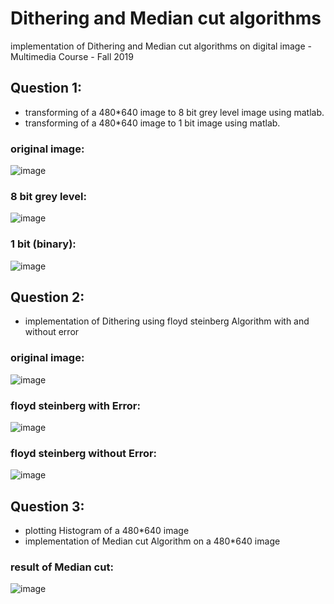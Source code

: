 # Dithering and Median cut algorithms
implementation of Dithering and Median cut algorithms on digital image - Multimedia Course -  Fall 2019

## Question 1:  
* transforming of a 480*640 image to 8 bit grey level image using matlab.
* transforming of a 480*640 image to 1 bit image  using matlab.  
  
### original image:  
![image](https://user-images.githubusercontent.com/44861408/135316089-a17f5e4a-d224-4e9d-a35b-4788afa79119.png)
  
### 8 bit grey level:  

![image](https://user-images.githubusercontent.com/44861408/135316589-7611dde9-f6b1-4a5b-9c5e-ff67f5e76b83.png)

### 1 bit (binary):  
![image](https://user-images.githubusercontent.com/44861408/135316782-d4a598bd-f0ee-4821-9cad-fd09e31ca13e.png)


## Question 2:  
* implementation of Dithering using floyd steinberg Algorithm with and without error  

### original image:  

![image](https://user-images.githubusercontent.com/44861408/135315780-d3fcbc0d-ed47-44ef-8d25-fe68af67d242.png)


### floyd steinberg with Error:  

![image](https://user-images.githubusercontent.com/44861408/135315173-39672dc9-ffa1-44a9-a0c8-4826563c512b.png)  
  
### floyd steinberg without Error:  

![image](https://user-images.githubusercontent.com/44861408/135315656-0db0f2cc-872d-4a66-a3be-9d9ca1d16e9b.png)



   
## Question 3:  
* plotting Histogram of a 480*640 image
* implementation of Median cut Algorithm on a 480*640 image

### result of Median cut:  

![image](https://user-images.githubusercontent.com/44861408/135314987-b05cd66e-e55b-4f38-a5c7-82bad2333886.png)
